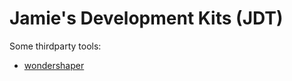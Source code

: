 # Jamie's Development Kits (JDT)

Some thirdparty tools:

- [wondershaper](https://github.com/magnific0/wondershaper)
